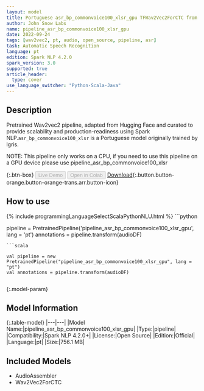 ```yaml
---
layout: model
title: Portuguese asr_bp_commonvoice100_xlsr_gpu TFWav2Vec2ForCTC from lgris
author: John Snow Labs
name: pipeline_asr_bp_commonvoice100_xlsr_gpu
date: 2022-09-24
tags: [wav2vec2, pt, audio, open_source, pipeline, asr]
task: Automatic Speech Recognition
language: pt
edition: Spark NLP 4.2.0
spark_version: 3.0
supported: true
article_header:
  type: cover
use_language_switcher: "Python-Scala-Java"
---
```


## Description

Pretrained Wav2vec2  pipeline, adapted from Hugging Face and curated to provide scalability and production-readiness using Spark NLP.`asr_bp_commonvoice100_xlsr` is a Portuguese model originally trained by lgris.

NOTE: This pipeline only works on a CPU, if you need to use this pipeline on a GPU device please use pipeline_asr_bp_commonvoice100_xlsr

{:.btn-box}
<button class="button button-orange" disabled>Live Demo</button>
<button class="button button-orange" disabled>Open in Colab</button>
[Download](https://s3.amazonaws.com/auxdata.johnsnowlabs.com/public/models/pipeline_asr_bp_commonvoice100_xlsr_gpu_pt_4.2.0_3.0_1664041715693.zip){:.button.button-orange.button-orange-trans.arr.button-icon}

## How to use



<div class="tabs-box" markdown="1">
{% include programmingLanguageSelectScalaPythonNLU.html %}
```python

pipeline = PretrainedPipeline('pipeline_asr_bp_commonvoice100_xlsr_gpu', lang = 'pt')
annotations =  pipeline.transform(audioDF)
    
```
```scala

val pipeline = new PretrainedPipeline("pipeline_asr_bp_commonvoice100_xlsr_gpu", lang = "pt")
val annotations = pipeline.transform(audioDF)
    
```
</div>

{:.model-param}
## Model Information

{:.table-model}
|---|---|
|Model Name:|pipeline_asr_bp_commonvoice100_xlsr_gpu|
|Type:|pipeline|
|Compatibility:|Spark NLP 4.2.0+|
|License:|Open Source|
|Edition:|Official|
|Language:|pt|
|Size:|756.1 MB|

## Included Models

- AudioAssembler
- Wav2Vec2ForCTC